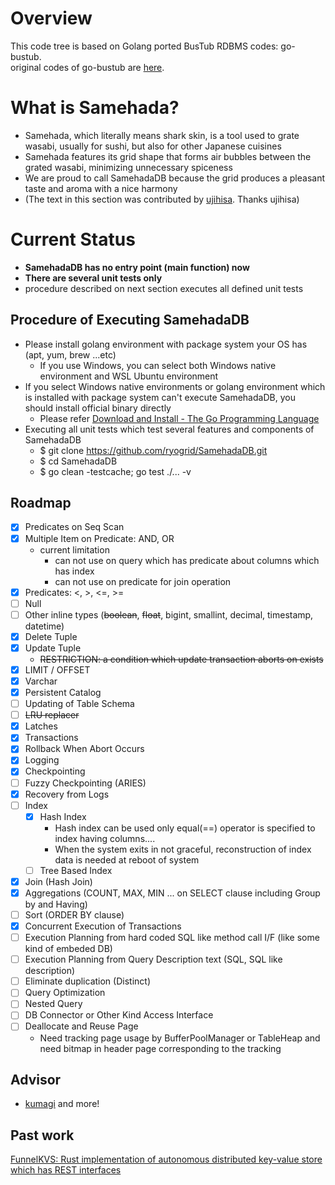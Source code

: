 # Overview
This code tree is based on Golang ported BusTub RDBMS codes: go-bustub.  
original codes of go-bustub are [here](https://github.com/brunocalza/go-bustub).

# What is Samehada?
- Samehada, which literally means shark skin, is a tool used to grate wasabi, usually for sushi, but also for other Japanese cuisines
- Samehada features its grid shape that forms air bubbles between the grated wasabi, minimizing unnecessary spiceness
- We are proud to call SamehadaDB because the grid produces a pleasant taste and aroma with a nice harmony
- (The text in this section was contributed by [ujihisa](https://github.com/ujihisa). Thanks ujihisa)

# Current Status
- **SamehadaDB has no entry point (main function) now**
- **There are several unit tests only**
- procedure described on next section executes all defined unit tests

## Procedure of Executing SamehadaDB
- Please install golang environment with package system your OS has (apt, yum, brew ...etc)
  - If you use Windows, you can select both Windows native environment and WSL Ubuntu environment
- If you select Windows native environments or golang environment which is installed with package system can't execute SamehadaDB, you should install official binary directly
  - Please refer [Download and Install - The Go Programming Language](https://go.dev/doc/install)
- Executing all unit tests which test several features and components of SamehadaDB
  - $ git clone https://github.com/ryogrid/SamehadaDB.git
  - $ cd SamehadaDB
  - $ go clean -testcache; go test ./... -v

## Roadmap

- [x] Predicates on Seq Scan
- [x] Multiple Item on Predicate: AND, OR
  - current limitation
    - can not use on query which has predicate about columns which has index
    - can not use on predicate for join operation
- [x] Predicates: <, >, <=, >=
- [ ] Null
- [ ] Other inline types (<del>boolean</del>, <del>float</del>, bigint, smallint, decimal, timestamp, datetime)
- [x] Delete Tuple
- [x] Update Tuple
  - <del>RESTRICTION: a condition which update transaction aborts on exists</del>
- [x] LIMIT / OFFSET
- [x] Varchar
- [x] Persistent Catalog
- [ ] Updating of Table Schema 
- [ ] <del>LRU replacer</del>
- [x] Latches
- [x] Transactions
- [x] Rollback When Abort Occurs
- [x] Logging
- [x] Checkpointing
- [ ] Fuzzy Checkpointing (ARIES)
- [x] Recovery from Logs
- [ ] Index
  - [x] Hash Index
    - Hash index can be used only equal(==) operator is specified to index having columns....
    - When the system exits in not graceful, reconstruction of index data is needed at reboot of system
  - [ ] Tree Based Index
- [x] Join (Hash Join)
- [x] Aggregations (COUNT, MAX, MIN ... on SELECT clause including Group by and Having)
- [ ] Sort (ORDER BY clause) 
- [x] Concurrent Execution of Transactions
- [ ] Execution Planning from hard coded SQL like method call I/F (like some kind of embeded DB)
- [ ] Execution Planning from Query Description text (SQL, SQL like description)
- [ ] Eliminate duplication (Distinct)
- [ ] Query Optimization
- [ ] Nested Query
- [ ] DB Connector or Other Kind Access Interface
- [ ] Deallocate and Reuse Page
  - Need tracking page usage by BufferPoolManager or TableHeap and need bitmap in header page corresponding to the tracking

## Advisor
- [kumagi](https://github.com/kumagi) and more!
## Past work
[FunnelKVS: Rust implementation of autonomous distributed key-value store which has REST interfaces](https://github.com/ryogrid/rust_dkvs)
